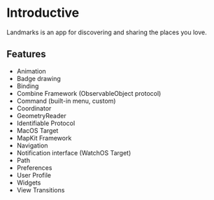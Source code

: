 # Introductive
Landmarks is an app for discovering and sharing the places you love.

## Features
- Animation
- Badge drawing
- Binding
- Combine Framework (ObservableObject protocol)
- Command (built-in menu, custom)
- Coordinator
- GeometryReader
- Identifiable Protocol
- MacOS Target
- MapKit Framework
- Navigation
- Notification interface (WatchOS Target)
- Path
- Preferences
- User Profile
- Widgets
- View Transitions
